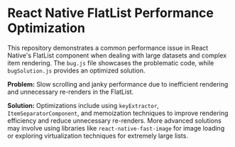 # React Native FlatList Performance Optimization

This repository demonstrates a common performance issue in React Native's FlatList component when dealing with large datasets and complex item rendering. The `bug.js` file showcases the problematic code, while `bugSolution.js` provides an optimized solution.

**Problem:** Slow scrolling and janky performance due to inefficient rendering and unnecessary re-renders in the FlatList.

**Solution:** Optimizations include using `keyExtractor`, `ItemSeparatorComponent`, and memoization techniques to improve rendering efficiency and reduce unnecessary re-renders.  More advanced solutions may involve using libraries like `react-native-fast-image` for image loading or exploring virtualization techniques for extremely large lists.